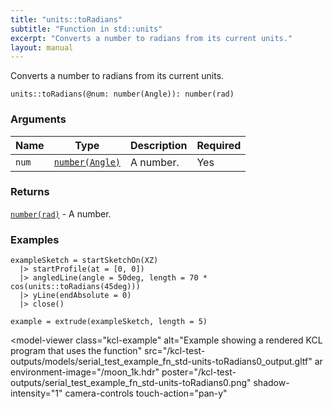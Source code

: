 ```yaml
---
title: "units::toRadians"
subtitle: "Function in std::units"
excerpt: "Converts a number to radians from its current units."
layout: manual
---
```


Converts a number to radians from its current units.

```kcl
units::toRadians(@num: number(Angle)): number(rad)
```



### Arguments

| Name | Type | Description | Required |
|----------|------|-------------|----------|
| `num` | [`number(Angle)`](/docs/kcl-std/types/std-types-number) | A number. | Yes |

### Returns

[`number(rad)`](/docs/kcl-std/types/std-types-number) - A number.


### Examples

```kcl
exampleSketch = startSketchOn(XZ)
  |> startProfile(at = [0, 0])
  |> angledLine(angle = 50deg, length = 70 * cos(units::toRadians(45deg)))
  |> yLine(endAbsolute = 0)
  |> close()

example = extrude(exampleSketch, length = 5)

```


<model-viewer
  class="kcl-example"
  alt="Example showing a rendered KCL program that uses the  function"
  src="/kcl-test-outputs/models/serial_test_example_fn_std-units-toRadians0_output.gltf"
  ar
  environment-image="/moon_1k.hdr"
  poster="/kcl-test-outputs/serial_test_example_fn_std-units-toRadians0.png"
  shadow-intensity="1"
  camera-controls
  touch-action="pan-y"
>
</model-viewer>


